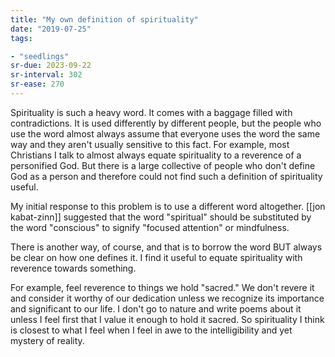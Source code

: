 ```yaml
---
title: "My own definition of spirituality"
date: "2019-07-25"
tags:

- "seedlings"
sr-due: 2023-09-22
sr-interval: 302
sr-ease: 270
---
```

Spirituality is such a heavy word. It comes with a baggage filled with contradictions. It is used differently by different people, but the people who use the word almost always assume that everyone uses the word the same way and they aren't usually sensitive to this fact. For example, most Christians I talk to almost always equate spirituality to a reverence of a personified God. But there is a large collective of people who don't define God as a person and therefore could not find such a definition of spirituality useful.

My initial response to this problem is to use a different word altogether. [[jon kabat-zinn]] suggested that the word "spiritual" should be substituted by the word "conscious" to signify "focused attention" or mindfulness.

There is another way, of course, and that is to borrow the word BUT always be clear on how one defines it. I find it useful to equate spirituality with reverence towards something.

For example, feel reverence to things we hold "sacred." We don't revere it and consider it worthy of our dedication unless we recognize its importance and significant to our life. I don't go to nature and write poems about it unless I feel first that I value it enough to hold it sacred. So spirituality I think is closest to what I feel when I feel in awe to the intelligibility and yet mystery of reality.